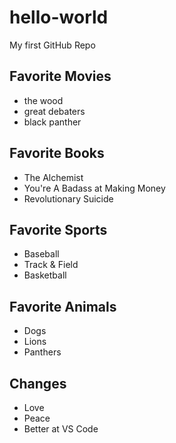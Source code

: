 # hello-world
My first GitHub Repo

## Favorite Movies

- the wood
- great debaters
- black panther

## Favorite Books

- The Alchemist
- You're A Badass at Making Money
- Revolutionary Suicide

## Favorite Sports

- Baseball
- Track & Field
- Basketball

## Favorite Animals

- Dogs
- Lions
- Panthers

## Changes

- Love
- Peace
- Better at VS Code